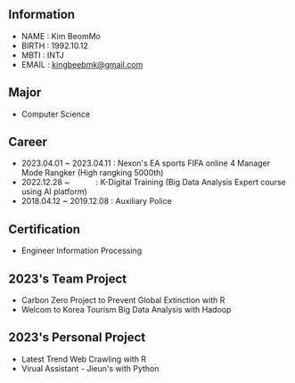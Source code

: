 <!--
**KingBeeM/KingBeeM** is a ✨ _special_ ✨ repository because its `README.md` (this file) appears on your GitHub profile.

Here are some ideas to get you started:

- 🔭 I’m currently working on ...
- 🌱 I’m currently learning ...
- 👯 I’m looking to collaborate on ...
- 🤔 I’m looking for help with ...
- 💬 Ask me about ...
- 📫 How to reach me: ...
- 😄 Pronouns: ...
- ⚡ Fun fact: ...
-->

## Information

- NAME    : Kim BeomMo
- BIRTH   : 1992.10.12
- MBTI    : INTJ
- EMAIL   : kingbeebmk@gmail.com

## Major

- Computer Science


## Career

- 2023.04.01 ~ 2023.04.11 : Nexon's EA sports FIFA online 4 Manager Mode Rangker (High rangking 5000th)
- 2022.12.28 ~ &nbsp;&nbsp;&nbsp;&nbsp;&nbsp;&nbsp;&nbsp;&nbsp;&nbsp;&nbsp; : K-Digital Training (Big Data Analysis Expert course using AI platform)
- 2018.04.12 ~ 2019.12.08 : Auxiliary Police


## Certification

- Engineer Information Processing


## 2023's Team Project

- Carbon Zero Project to Prevent Global Extinction with R
- Welcom to Korea Tourism Big Data Analysis with Hadoop

## 2023's Personal Project

- Latest Trend Web Crawling with R
- Virual Assistant - Jieun's with Python
